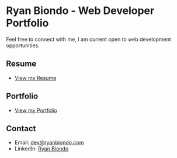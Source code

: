 # Ryan Biondo - Web Developer Portfolio

Feel free to connect with me, I am current open to web development opportunities.

## Resume
- [View my Resume](https://ryanbiondoresume.netlify.app/)

## Portfolio
- [View my Portfolio](https://www.ryanbiondo.com/)

## Contact
- Email: dev@ryanbiondo.com
- LinkedIn: [Ryan Biondo](https://www.linkedin.com/in/ryan-biondo/)

